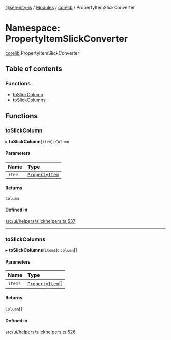 [@serenity-is](../README.md) / [Modules](../modules.md) / [corelib](corelib.md) / PropertyItemSlickConverter

# Namespace: PropertyItemSlickConverter

[corelib](corelib.md).PropertyItemSlickConverter

## Table of contents

### Functions

- [toSlickColumn](corelib.PropertyItemSlickConverter.md#toslickcolumn)
- [toSlickColumns](corelib.PropertyItemSlickConverter.md#toslickcolumns)

## Functions

### toSlickColumn

▸ **toSlickColumn**(`item`): `Column`

#### Parameters

| Name | Type |
| :------ | :------ |
| `item` | [`PropertyItem`](../interfaces/corelib_q.PropertyItem.md) |

#### Returns

`Column`

#### Defined in

[src/ui/helpers/slickhelpers.ts:537](https://github.com/serenity-is/serenity/blob/master/packages/corelib/src/ui/helpers/slickhelpers.ts#L537)

___

### toSlickColumns

▸ **toSlickColumns**(`items`): `Column`[]

#### Parameters

| Name | Type |
| :------ | :------ |
| `items` | [`PropertyItem`](../interfaces/corelib_q.PropertyItem.md)[] |

#### Returns

`Column`[]

#### Defined in

[src/ui/helpers/slickhelpers.ts:526](https://github.com/serenity-is/serenity/blob/master/packages/corelib/src/ui/helpers/slickhelpers.ts#L526)

